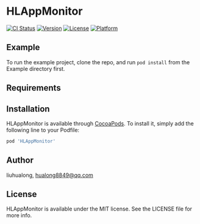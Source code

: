 # HLAppMonitor

[![CI Status](https://img.shields.io/travis/liuhualong/HLAppMonitor.svg?style=flat)](https://travis-ci.org/liuhualong/HLAppMonitor)
[![Version](https://img.shields.io/cocoapods/v/HLAppMonitor.svg?style=flat)](https://cocoapods.org/pods/HLAppMonitor)
[![License](https://img.shields.io/cocoapods/l/HLAppMonitor.svg?style=flat)](https://cocoapods.org/pods/HLAppMonitor)
[![Platform](https://img.shields.io/cocoapods/p/HLAppMonitor.svg?style=flat)](https://cocoapods.org/pods/HLAppMonitor)

## Example

To run the example project, clone the repo, and run `pod install` from the Example directory first.

## Requirements

## Installation

HLAppMonitor is available through [CocoaPods](https://cocoapods.org). To install
it, simply add the following line to your Podfile:

```ruby
pod 'HLAppMonitor'
```

## Author

liuhualong, hualong8849@qq.com

## License

HLAppMonitor is available under the MIT license. See the LICENSE file for more info.
